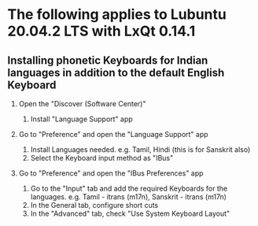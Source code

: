 # The following applies to Lubuntu 20.04.2 LTS with LxQt 0.14.1
## Installing phonetic Keyboards for Indian languages in addition to the default English Keyboard

1. Open the "Discover (Software Center)"
    1. Install "Language Support" app

1. Go to "Preference" and open the "Language Support" app
    1. Install Languages needed. e.g. Tamil, Hindi (this is for Sanskrit also)
    1. Select the Keyboard input method as "IBus"

1. Go to "Preference" and open the "IBus Preferences" app
    1.  Go to the "Input" tab and add the required Keyboards for the languages. e.g. Tamil - itrans (m17n), Sanskrit - itrans (m17n)
    1.  In the General tab, configure short cuts
    1.  In the "Advanced" tab, check "Use System Keyboard Layout"
